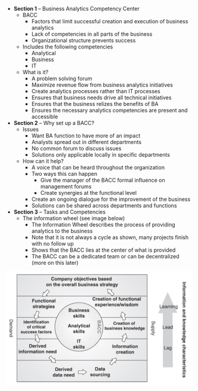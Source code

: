 -   **Section 1** – Business Analytics Competency Center
    -   BACC
        -   Factors that limit successful creation and execution of
            business analytics
        -   Lack of competencies in all parts of the business
        -   Organizational structure prevents success
    -   Includes the following competencies
        -   Analytical
        -   Business
        -   IT
    -   What is it?
        -   A problem solving forum
        -   Maximize revenue flow from business analytics initiatives
        -   Create analytics processes rather than IT processes
        -   Ensures that business needs drive all technical initiatives
        -   Ensures that the business relizes the benefits of BA
        -   Ensures the necessary analytics competencies are present and
            accessible
-   **Section 2** – Why set up a BACC?
    -   Issues
        -   Want BA function to have more of an impact
        -   Analysts spread out in different departments
        -   No common forum to discuss issues
        -   Solutions only applicable locally in specific departments
    -   How can it help?
        -   A voice that can be heard throughout the organization
        -   Two ways this can happen
            -   Give the manager of the BACC formal influence on
                management forums
            -   Create synergies at the functional level
        -   Create an ongoing dialogue for the improvement of the
            business
        -   Solutions can be shared across departments and functions
-   **Section 3** – Tasks and Competencies
    -   The information wheel (see image below)
        -   The Information Wheel describes the process of providing
            analytics to the business
        -   Note that it is not always a cycle as shown, many projects
            finish with no follow up
        -   Shows that the BACC lies at the center of what is provided
        -   The BACC can be a dedicated team or can be decentralized
            (more on this later)

![Infomration Wheel](info_wheel.png)
